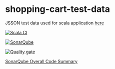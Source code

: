 # shopping-cart-test-data

JSSON test data used for scala application [here](https://github.com/conorheffron/shoppingcart-scala)

[![Scala CI](https://github.com/conorheffron/shoppingcart-scala/actions/workflows/scala.yml/badge.svg)](https://github.com/conorheffron/shoppingcart-scala/actions/workflows/scala.yml)

[![SonarQube](https://github.com/conorheffron/shoppingcart-scala/actions/workflows/sonar.yml/badge.svg)](https://github.com/conorheffron/shoppingcart-scala/actions/workflows/sonar.yml)

[![Quality gate](https://sonarcloud.io/api/project_badges/quality_gate?project=conorheffron_shoppingcart-scala)](https://sonarcloud.io/summary/new_code?id=conorheffron_shoppingcart-scala)

[SonarQube Overall Code Summary](https://sonarcloud.io/summary/overall?id=conorheffron_shoppingcart-scala&branch=main)
